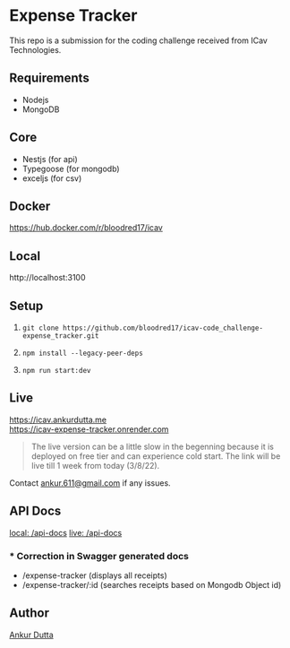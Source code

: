 # Expense Tracker

This repo is a submission for the coding challenge received from ICav Technologies.

## Requirements

- Nodejs
- MongoDB

## Core

- Nestjs (for api)
- Typegoose (for mongodb)
- exceljs (for csv)

## Docker

https://hub.docker.com/r/bloodred17/icav

## Local

http://localhost:3100

## Setup

1. `git clone https://github.com/bloodred17/icav-code_challenge-expense_tracker.git`

2. `npm install --legacy-peer-deps`

3. `npm run start:dev`

## Live

https://icav.ankurdutta.me <br>
https://icav-expense-tracker.onrender.com <br>

> The live version can be a little slow in the begenning because it is deployed on free tier and can experience cold start. The link will be live till 1 week from today (3/8/22).

Contact ankur.611@gmail.com if any issues.

## API Docs

[local: /api-docs](http://localhost:3100/api-docs)
[live: /api-docs](https://icav-expense-tracker.onrender.com/api-docs)

### * Correction in Swagger generated docs

 - /expense-tracker (displays all receipts)
 - /expense-tracker/:id (searches receipts based on Mongodb Object id)


## Author

[Ankur Dutta](https://github.com/bloodred17)
